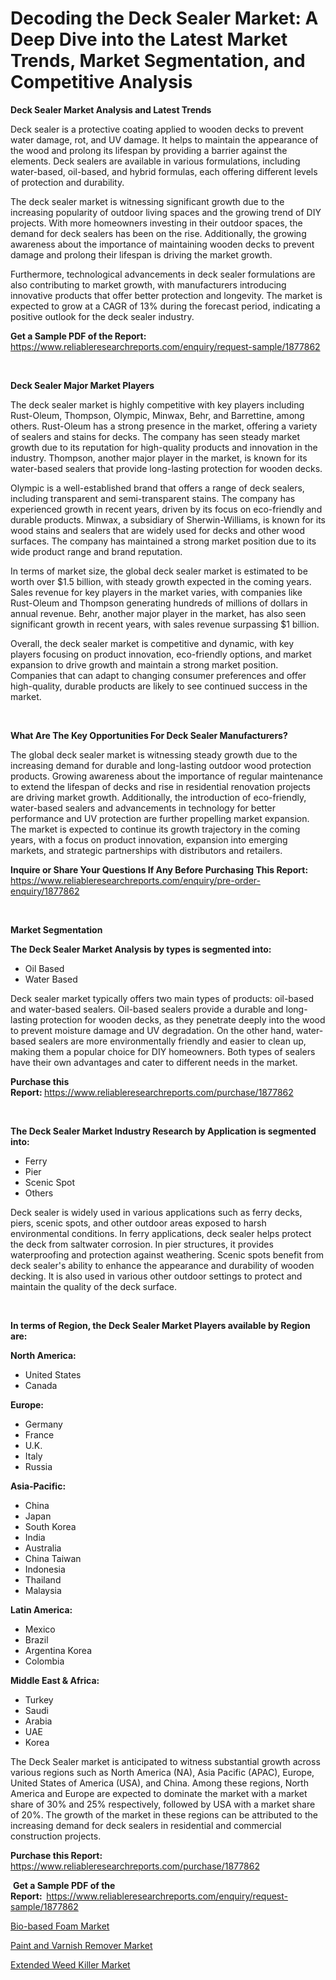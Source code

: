 <p><h1>Decoding the Deck Sealer Market: A Deep Dive into the Latest Market Trends, Market Segmentation, and Competitive Analysis</h1></p><p><strong>Deck Sealer Market Analysis and Latest Trends</strong></p>
<p><p>Deck sealer is a protective coating applied to wooden decks to prevent water damage, rot, and UV damage. It helps to maintain the appearance of the wood and prolong its lifespan by providing a barrier against the elements. Deck sealers are available in various formulations, including water-based, oil-based, and hybrid formulas, each offering different levels of protection and durability.</p><p>The deck sealer market is witnessing significant growth due to the increasing popularity of outdoor living spaces and the growing trend of DIY projects. With more homeowners investing in their outdoor spaces, the demand for deck sealers has been on the rise. Additionally, the growing awareness about the importance of maintaining wooden decks to prevent damage and prolong their lifespan is driving the market growth.</p><p>Furthermore, technological advancements in deck sealer formulations are also contributing to market growth, with manufacturers introducing innovative products that offer better protection and longevity. The market is expected to grow at a CAGR of 13% during the forecast period, indicating a positive outlook for the deck sealer industry.</p></p>
<p><strong>Get a Sample PDF of the Report:&nbsp;</strong> <a href="https://www.reliableresearchreports.com/enquiry/request-sample/1877862">https://www.reliableresearchreports.com/enquiry/request-sample/1877862</a></p>
<p>&nbsp;</p>
<p><strong>Deck Sealer Major Market Players</strong></p>
<p><p>The deck sealer market is highly competitive with key players including Rust-Oleum, Thompson, Olympic, Minwax, Behr, and Barrettine, among others. Rust-Oleum has a strong presence in the market, offering a variety of sealers and stains for decks. The company has seen steady market growth due to its reputation for high-quality products and innovation in the industry. Thompson, another major player in the market, is known for its water-based sealers that provide long-lasting protection for wooden decks.</p><p>Olympic is a well-established brand that offers a range of deck sealers, including transparent and semi-transparent stains. The company has experienced growth in recent years, driven by its focus on eco-friendly and durable products. Minwax, a subsidiary of Sherwin-Williams, is known for its wood stains and sealers that are widely used for decks and other wood surfaces. The company has maintained a strong market position due to its wide product range and brand reputation.</p><p>In terms of market size, the global deck sealer market is estimated to be worth over $1.5 billion, with steady growth expected in the coming years. Sales revenue for key players in the market varies, with companies like Rust-Oleum and Thompson generating hundreds of millions of dollars in annual revenue. Behr, another major player in the market, has also seen significant growth in recent years, with sales revenue surpassing $1 billion.</p><p>Overall, the deck sealer market is competitive and dynamic, with key players focusing on product innovation, eco-friendly options, and market expansion to drive growth and maintain a strong market position. Companies that can adapt to changing consumer preferences and offer high-quality, durable products are likely to see continued success in the market.</p></p>
<p>&nbsp;</p>
<p><strong>What Are The Key Opportunities For Deck Sealer Manufacturers?</strong></p>
<p><p>The global deck sealer market is witnessing steady growth due to the increasing demand for durable and long-lasting outdoor wood protection products. Growing awareness about the importance of regular maintenance to extend the lifespan of decks and rise in residential renovation projects are driving market growth. Additionally, the introduction of eco-friendly, water-based sealers and advancements in technology for better performance and UV protection are further propelling market expansion. The market is expected to continue its growth trajectory in the coming years, with a focus on product innovation, expansion into emerging markets, and strategic partnerships with distributors and retailers.</p></p>
<p><strong>Inquire or Share Your Questions If Any Before Purchasing This Report:</strong> <a href="https://www.reliableresearchreports.com/enquiry/pre-order-enquiry/1877862">https://www.reliableresearchreports.com/enquiry/pre-order-enquiry/1877862</a></p>
<p>&nbsp;</p>
<p><strong>Market Segmentation</strong></p>
<p><strong>The Deck Sealer Market Analysis by types is segmented into:</strong></p>
<p><ul><li>Oil Based</li><li>Water Based</li></ul></p>
<p><p>Deck sealer market typically offers two main types of products: oil-based and water-based sealers. Oil-based sealers provide a durable and long-lasting protection for wooden decks, as they penetrate deeply into the wood to prevent moisture damage and UV degradation. On the other hand, water-based sealers are more environmentally friendly and easier to clean up, making them a popular choice for DIY homeowners. Both types of sealers have their own advantages and cater to different needs in the market.</p></p>
<p><strong>Purchase this Report:&nbsp;</strong><a href="https://www.reliableresearchreports.com/purchase/1877862">https://www.reliableresearchreports.com/purchase/1877862</a></p>
<p>&nbsp;</p>
<p><strong>The Deck Sealer Market Industry Research by Application is segmented into:</strong></p>
<p><ul><li>Ferry</li><li>Pier</li><li>Scenic Spot</li><li>Others</li></ul></p>
<p><p>Deck sealer is widely used in various applications such as ferry decks, piers, scenic spots, and other outdoor areas exposed to harsh environmental conditions. In ferry applications, deck sealer helps protect the deck from saltwater corrosion. In pier structures, it provides waterproofing and protection against weathering. Scenic spots benefit from deck sealer's ability to enhance the appearance and durability of wooden decking. It is also used in various other outdoor settings to protect and maintain the quality of the deck surface.</p></p>
<p>&nbsp;</p>
<p><strong>In terms of Region, the Deck Sealer Market Players available by Region are:</strong></p>
<p>
    <p> <strong> North America: </strong>
        <ul>
            <li>United States</li>
            <li>Canada</li>
        </ul>
        </p> 
    <p> <strong> Europe: </strong>
        <ul>
            <li>Germany</li>
            <li>France</li>
            <li>U.K.</li>
            <li>Italy</li>
            <li>Russia</li>
        </ul>
        </p> 
    <p> <strong> Asia-Pacific: </strong>
        <ul>
            <li>China</li>
            <li>Japan</li>
            <li>South Korea</li>
            <li>India</li>
            <li>Australia</li>
            <li>China Taiwan</li>
            <li>Indonesia</li>
            <li>Thailand</li>
            <li>Malaysia</li>
        </ul>
        </p> 
    <p> <strong> Latin America: </strong>
        <ul>
            <li>Mexico</li>
            <li>Brazil</li>
            <li>Argentina Korea</li>
            <li>Colombia</li>
        </ul>
        </p> 
    <p> <strong> Middle East & Africa: </strong>
        <ul>
            <li>Turkey</li>
            <li>Saudi</li>
            <li>Arabia</li>
            <li>UAE</li>
            <li>Korea</li>
        </ul>
    </p>
    </p>
<p><p>The Deck Sealer market is anticipated to witness substantial growth across various regions such as North America (NA), Asia Pacific (APAC), Europe, United States of America (USA), and China. Among these regions, North America and Europe are expected to dominate the market with a market share of 30% and 25% respectively, followed by USA with a market share of 20%. The growth of the market in these regions can be attributed to the increasing demand for deck sealers in residential and commercial construction projects.</p></p>
<p><strong>Purchase this Report: </strong><a href="https://www.reliableresearchreports.com/purchase/1877862">https://www.reliableresearchreports.com/purchase/1877862</a></p>
<p>&nbsp;<strong>Get a Sample PDF of the Report:&nbsp;&nbsp;</strong><a href="https://www.reliableresearchreports.com/enquiry/request-sample/1877862">https://www.reliableresearchreports.com/enquiry/request-sample/1877862</a></p>
<p><strong></strong></p>
<p><p><a href="https://iodized-pantydraco-05c.notion.site/Bio-based-Foam-Market-Research-Report-Unlocks-Analysis-on-the-Market-Financial-Status-Market-Size--ea9e97dced5a480a93dcd2f0186918fd">Bio-based Foam Market</a></p><p><a href="https://github.com/nancykennedykellievqfqt2/Market-Research-Report-List-1/blob/main/paint-and-varnish-remover-market.md">Paint and Varnish Remover Market</a></p><p><a href="https://github.com/seekum/Market-Research-Report-List-1/blob/main/extended-weed-killer-market.md">Extended Weed Killer Market</a></p></p>